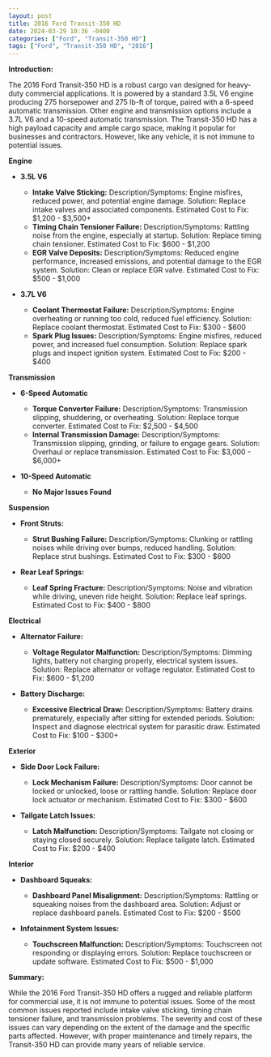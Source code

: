 ```yaml
---
layout: post
title: 2016 Ford Transit-350 HD
date: 2024-03-29 10:36 -0400
categories: ["Ford", "Transit-350 HD"]
tags: ["Ford", "Transit-350 HD", "2016"]
---
```

**Introduction:**

The 2016 Ford Transit-350 HD is a robust cargo van designed for heavy-duty commercial applications. It is powered by a standard 3.5L V6 engine producing 275 horsepower and 275 lb-ft of torque, paired with a 6-speed automatic transmission. Other engine and transmission options include a 3.7L V6 and a 10-speed automatic transmission. The Transit-350 HD has a high payload capacity and ample cargo space, making it popular for businesses and contractors. However, like any vehicle, it is not immune to potential issues.

**Engine**

* **3.5L V6**

    * **Intake Valve Sticking:** Description/Symptoms: Engine misfires, reduced power, and potential engine damage. Solution: Replace intake valves and associated components. Estimated Cost to Fix: $1,200 - $3,500+
    * **Timing Chain Tensioner Failure:** Description/Symptoms: Rattling noise from the engine, especially at startup. Solution: Replace timing chain tensioner. Estimated Cost to Fix: $600 - $1,200
    * **EGR Valve Deposits:** Description/Symptoms: Reduced engine performance, increased emissions, and potential damage to the EGR system. Solution: Clean or replace EGR valve. Estimated Cost to Fix: $500 - $1,000

* **3.7L V6**

    * **Coolant Thermostat Failure:** Description/Symptoms: Engine overheating or running too cold, reduced fuel efficiency. Solution: Replace coolant thermostat. Estimated Cost to Fix: $300 - $600
    * **Spark Plug Issues:** Description/Symptoms: Engine misfires, reduced power, and increased fuel consumption. Solution: Replace spark plugs and inspect ignition system. Estimated Cost to Fix: $200 - $400

**Transmission**

* **6-Speed Automatic**

    * **Torque Converter Failure:** Description/Symptoms: Transmission slipping, shuddering, or overheating. Solution: Replace torque converter. Estimated Cost to Fix: $2,500 - $4,500
    * **Internal Transmission Damage:** Description/Symptoms: Transmission slipping, grinding, or failure to engage gears. Solution: Overhaul or replace transmission. Estimated Cost to Fix: $3,000 - $6,000+

* **10-Speed Automatic**

    * **No Major Issues Found**

**Suspension**

* **Front Struts:**

    * **Strut Bushing Failure:** Description/Symptoms: Clunking or rattling noises while driving over bumps, reduced handling. Solution: Replace strut bushings. Estimated Cost to Fix: $300 - $600

* **Rear Leaf Springs:**

    * **Leaf Spring Fracture:** Description/Symptoms: Noise and vibration while driving, uneven ride height. Solution: Replace leaf springs. Estimated Cost to Fix: $400 - $800

**Electrical**

* **Alternator Failure:**

    * **Voltage Regulator Malfunction:** Description/Symptoms: Dimming lights, battery not charging properly, electrical system issues. Solution: Replace alternator or voltage regulator. Estimated Cost to Fix: $600 - $1,200

* **Battery Discharge:**

    * **Excessive Electrical Draw:** Description/Symptoms: Battery drains prematurely, especially after sitting for extended periods. Solution: Inspect and diagnose electrical system for parasitic draw. Estimated Cost to Fix: $100 - $300+

**Exterior**

* **Side Door Lock Failure:**

    * **Lock Mechanism Failure:** Description/Symptoms: Door cannot be locked or unlocked, loose or rattling handle. Solution: Replace door lock actuator or mechanism. Estimated Cost to Fix: $300 - $600

* **Tailgate Latch Issues:**

    * **Latch Malfunction:** Description/Symptoms: Tailgate not closing or staying closed securely. Solution: Replace tailgate latch. Estimated Cost to Fix: $200 - $400

**Interior**

* **Dashboard Squeaks:**

    * **Dashboard Panel Misalignment:** Description/Symptoms: Rattling or squeaking noises from the dashboard area. Solution: Adjust or replace dashboard panels. Estimated Cost to Fix: $200 - $500

* **Infotainment System Issues:**

    * **Touchscreen Malfunction:** Description/Symptoms: Touchscreen not responding or displaying errors. Solution: Replace touchscreen or update software. Estimated Cost to Fix: $500 - $1,000

**Summary:**

While the 2016 Ford Transit-350 HD offers a rugged and reliable platform for commercial use, it is not immune to potential issues. Some of the most common issues reported include intake valve sticking, timing chain tensioner failure, and transmission problems. The severity and cost of these issues can vary depending on the extent of the damage and the specific parts affected. However, with proper maintenance and timely repairs, the Transit-350 HD can provide many years of reliable service.
